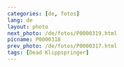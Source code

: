 ```yaml
---
categories: [de, fotos]
lang: de
layout: photo
next_photo: /de/fotos/P0000319.html
picname: P0000318
prev_photo: /de/fotos/P0000317.html
tags: [Dead Klippspringer]
---
```

